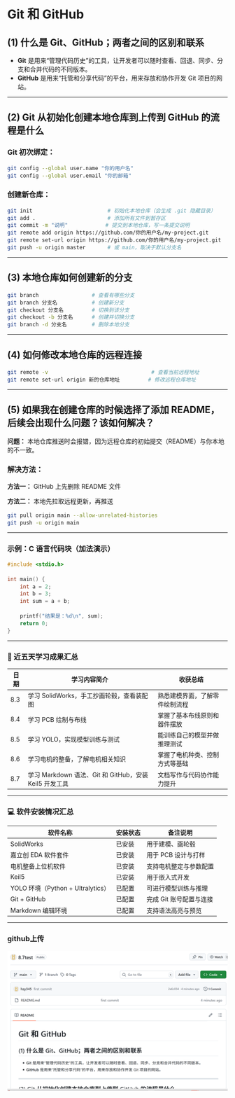 # Git 和 GitHub

## (1) 什么是 Git、GitHub；两者之间的区别和联系

- **Git** 是用来“管理代码历史”的工具，让开发者可以随时查看、回退、同步、分支和合并代码的不同版本。
- **GitHub** 是用来“托管和分享代码”的平台，用来存放和协作开发 Git 项目的网站。

---

## (2) Git 从初始化创建本地仓库到上传到 GitHub 的流程是什么

###  Git 初次绑定：

```bash
git config --global user.name "你的用户名"
git config --global user.email "你的邮箱"
```

###  创建新仓库：

```bash
git init                        # 初始化本地仓库（会生成 .git 隐藏目录）
git add .                       # 添加所有文件到暂存区
git commit -m "说明"            # 提交到本地仓库，写一条提交说明
git remote add origin https://github.com/你的用户名/my-project.git
git remote set-url origin https://github.com/你的用户名/my-project.git   #ssh连接
git push -u origin master       # 或 main，取决于默认分支名
```

---

## (3) 本地仓库如何创建新的分支

```bash
git branch                 # 查看有哪些分支
git branch 分支名           # 创建新分支
git checkout 分支名         # 切换到该分支
git checkout -b 分支名      # 创建并切换分支
git branch -d 分支名        # 删除本地分支
```

---

## (4) 如何修改本地仓库的远程连接

```bash
git remote -v                                 # 查看当前远程地址
git remote set-url origin 新的仓库地址         # 修改远程仓库地址
```

---

## (5) 如果我在创建仓库的时候选择了添加 README，后续会出现什么问题？该如何解决？

**问题：** 本地仓库推送时会报错，因为远程仓库的初始提交（README）与你本地的不一致。
  
###  解决方法：

**方法一：** GitHub 上先删除 README 文件

**方法二：** 本地先拉取远程更新，再推送

```bash
git pull origin main --allow-unrelated-histories
git push -u origin main
```

---

### 示例：C 语言代码块（加法演示）

```c
#include <stdio.h>

int main() {
    int a = 2;
    int b = 3;
    int sum = a + b;

    printf("结果是：%d\n", sum);
    return 0;
}
```

---

### 📘 近五天学习成果汇总

| 日期       | 学习内容简介                                             | 收获总结                         |
|------------|----------------------------------------------------------|----------------------------------|
| 8.3     | 学习 SolidWorks，手工抄画轮毂，查看装配图                           | 熟悉建模界面，了解零件绘制流程 |
| 8.4     | 学习 PCB 绘制与布线                                      | 掌握了基本布线原则和器件摆放   |
| 8.5     | 学习 YOLO，实现模型训练与测试                           | 能训练自己的模型并做推理测试   |
| 8.6     | 学习电机的整备，了解电机相关知识                         | 掌握了电机种类、控制方式等基础 |
| 8.7     | 学习 Markdown 语法、Git 和 GitHub，安装 Keil5 开发工具 | 文档写作与代码协作能力提升     |

---

### 💻 软件安装情况汇总

| 软件名称                       | 安装状态 | 备注说明                     |
|-------------------------------|----------|------------------------------|
| SolidWorks                    |  已安装 | 用于建模、画轮毂             |
| 嘉立创 EDA  软件套件  |  已安装 | 用于 PCB 设计与打样         |
| 电机整备上位机软件            |  已安装 | 支持电机整定与参数配置     |
| Keil5                         |  已安装 | 用于嵌入式开发               |
| YOLO 环境（Python + Ultralytics） |  已配置 | 可进行模型训练与推理         |
| Git + GitHub                  |  已配置 | 完成 Git 账号配置与连接     |
| Markdown 编辑环境 |  已配置 | 支持语法高亮与预览           |

---
### github上传

![alt text](https://github.com/hzy345/8.7test/blob/main/image.png?raw=true)

